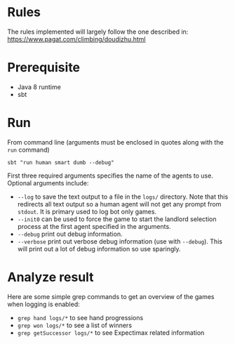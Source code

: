 # Rules
The rules implemented will largely follow the one described in: https://www.pagat.com/climbing/doudizhu.html

# Prerequisite
- Java 8 runtime
- sbt

# Run
From command line (arguments must be enclosed in quotes along with the `run` command)
```
sbt "run human smart dumb --debug"
```
First three required arguments specifies the name of the agents to use.
Optional arguments include:
- `--log` to save the text output to a file in the `logs/` directory. Note that this redirects all text output
so a human agent will not get any prompt from `stdout`. It is primary used to log bot only games.
- `--init0` can be used to force the game to start the landlord selection process at the first agent
specified in the arguments.
- `--debug` print out debug information.
- `--verbose` print out verbose debug information (use with `--debug`). This will print out a lot
of debug information so use sparingly.

# Analyze result
Here are some simple grep commands to get an overview of the games when logging is enabled:
- `grep hand logs/*` to see hand progressions
- `grep won logs/*` to see a list of winners
- `grep getSuccessor logs/*` to see Expectimax related information
